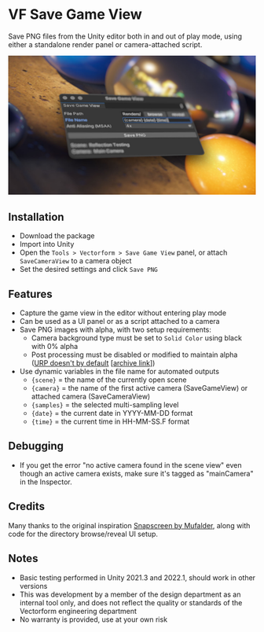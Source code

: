 # VF Save Game View

Save PNG files from the Unity editor both in and out of play mode, using either a standalone render panel or camera-attached script.

![Screenshot of the Save Game View user interface showing the settings and Save PNG render button](Images/SaveGameView-Banner.jpg)



## Installation

- Download the package
- Import into Unity
- Open the `Tools > Vectorform > Save Game View` panel, or attach `SaveCameraView` to a camera object
- Set the desired settings and click `Save PNG`



## Features

- Capture the game view in the editor without entering play mode
- Can be used as a UI panel or as a script attached to a camera
- Save PNG images with alpha, with two setup requirements:
	- Camera background type must be set to `Solid Color` using black with 0% alpha
	- Post processing must be disabled or modified to maintain alpha ([URP doesn't by default](https://forum.unity.com/threads/transparent-rendertexture-with-postprocessing.1265873/) [[archive link](https://web.archive.org/web/20231109115119/https://forum.unity.com/threads/transparent-rendertexture-with-postprocessing.1265873/)])
- Use dynamic variables in the file name for automated outputs
	- `{scene}` = the name of the currently open scene
	- `{camera}` = the name of the first active camera (SaveGameView) or attached camera (SaveCameraView)
	- `{samples}` = the selected multi-sampling level
	- `{date}` = the current date in YYYY-MM-DD format
	- `{time}` = the current time in HH-MM-SS.F format



## Debugging

- If you get the error "no active camera found in the scene view" even though an active camera exists, make sure it's tagged as "mainCamera" in the Inspector.



## Credits

Many thanks to the original inspiration [Snapscreen by Mufalder](https://github.com/Mufalder/unity-snapscreen), along with code for the directory browse/reveal UI setup.



## Notes

- Basic testing performed in Unity 2021.3 and 2022.1, should work in other versions
- This was development by a member of the design department as an internal tool only, and does not reflect the quality or standards of the Vectorform engineering department
- No warranty is provided, use at your own risk
